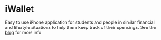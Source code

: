 iWallet
=======

Easy to use iPhone application for students and people in similar financial and lifestyle situations to help them keep track of their spendings.
See the [blog](http://iscrooge.blogspot.de) for more info
